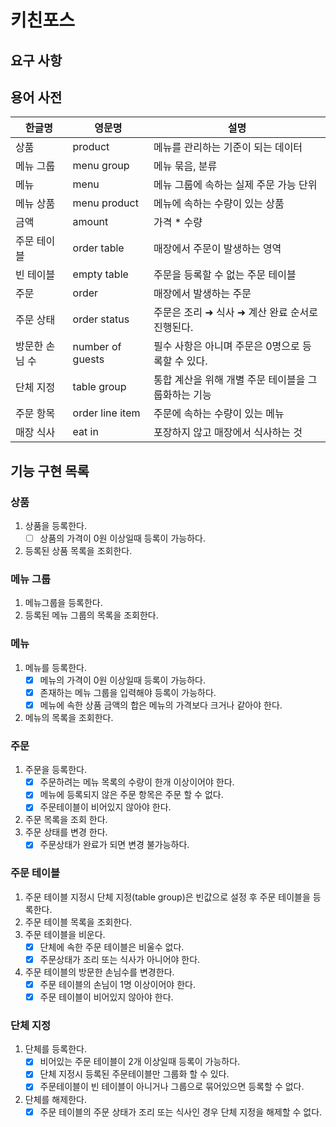 # 키친포스

## 요구 사항

## 용어 사전

| 한글명 | 영문명 | 설명 |
| --- | --- | --- |
| 상품 | product | 메뉴를 관리하는 기준이 되는 데이터 |
| 메뉴 그룹 | menu group | 메뉴 묶음, 분류 |
| 메뉴 | menu | 메뉴 그룹에 속하는 실제 주문 가능 단위 |
| 메뉴 상품 | menu product | 메뉴에 속하는 수량이 있는 상품 |
| 금액 | amount | 가격 * 수량 |
| 주문 테이블 | order table | 매장에서 주문이 발생하는 영역 |
| 빈 테이블 | empty table | 주문을 등록할 수 없는 주문 테이블 |
| 주문 | order | 매장에서 발생하는 주문 |
| 주문 상태 | order status | 주문은 조리 ➜ 식사 ➜ 계산 완료 순서로 진행된다. |
| 방문한 손님 수 | number of guests | 필수 사항은 아니며 주문은 0명으로 등록할 수 있다. |
| 단체 지정 | table group | 통합 계산을 위해 개별 주문 테이블을 그룹화하는 기능 |
| 주문 항목 | order line item | 주문에 속하는 수량이 있는 메뉴 |
| 매장 식사 | eat in | 포장하지 않고 매장에서 식사하는 것 |

## 기능 구현 목록

### 상품
1. 상품을 등록한다.
    - [ ] 상품의 가격이 0원 이상일때 등록이 가능하다.
2. 등록된 상품 목록을 조회한다.

### 메뉴 그룹
1. 메뉴그룹을 등록한다.
2. 등록된 메뉴 그룹의 목록을 조회한다.

### 메뉴
1. 메뉴를 등록한다.
    - [x] 메뉴의 가격이 0원 이상일때 등록이 가능하다.
    - [x] 존재하는 메뉴 그룹을 입력해야 등록이 가능하다.
    - [x] 메뉴에 속한 상품 금액의 합은 메뉴의 가격보다 크거나 같아야 한다.
2. 메뉴의 목록을 조회한다.

### 주문
1. 주문을 등록한다.
   - [x] 주문하려는 메뉴 목록의 수량이 한개 이상이어야 한다.
   - [x] 메뉴에 등록되지 않은 주문 항목은 주문 할 수 없다.
   - [x] 주문테이블이 비어있지 않아야 한다.
2. 주문 목록을 조회 한다.
3. 주문 상태를 변경 한다.
   - [x] 주문상태가 완료가 되면 변경 불가능하다.

### 주문 테이블
1. 주문 테이블 지정시 단체 지정(table group)은 빈값으로 설정 후 주문 테이블을 등록한다.
2. 주문 테이블 목록을 조회한다.
3. 주문 테이블을 비운다.
   - [x] 단체에 속한 주문 테이블은 비울수 없다.
   - [x] 주문상태가 조리 또는 식사가 아니어야 한다.
4. 주문 테이블의 방문한 손님수를 변경한다.
   - [x] 주문 테이블의 손님이 1명 이상이어야 한다.
   - [x] 주문 테이블이 비어있지 않아야 한다.

### 단체 지정
1. 단체를 등록한다.
   - [x] 비어있는 주문 테이블이 2개 이상일때 등록이 가능하다.
   - [x] 단체 지정시 등록된 주문테이블만 그룹화 할 수 있다.
   - [x] 주문테이블이 빈 테이블이 아니거나 그룹으로 묶어있으면 등록할 수 없다.
2. 단체를 해제한다.
   - [x] 주문 테이블의 주문 상태가 조리 또는 식사인 경우 단체 지정을 해제할 수 없다.